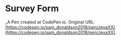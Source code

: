 # Survey Form
 _A Pen created at CodePen.io. Original URL: [https://codepen.io/sam_donaldson2018/pen/JexaXX](https://codepen.io/sam_donaldson2018/pen/JexaXX).

 